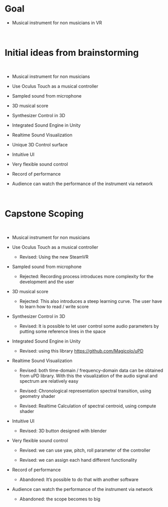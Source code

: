 Goal
====

-   Musical instrument for non musicians in VR

 

Initial ideas from brainstorming
================================

 

-   Musical instrument for non musicians

-   Use Oculus Touch as a musical controller

-   Sampled sound from microphone

-   3D musical score

-   Synthesizer Control in 3D

-   Integrated Sound Engine in Unity

-   Realtime Sound Visualization

-   Unique 3D Control surface

-   Intuitive UI

-   Very flexible sound control

-   Record of performance

-   Audience can watch the performance of the instrument via network

 

Capstone Scoping
================

 

-   Musical instrument for non musicians

-   Use Oculus Touch as a musical controller

    -   Revised: Using the new SteamVR

-   Sampled sound from microphone

    -   Rejected: Recording process introduces more complexity for the
        development and the user

-   3D musical score

    -   Rejected: This also introduces a steep learning curve. The user have to
        learn how to read / write score

-   Synthesizer Control in 3D

    -   Revised: It is possible to let user control some audio parameters by
        putting some reference lines in the space

-   Integrated Sound Engine in Unity

    -   Revised: using this library https://github.com/Magicolo/uPD

-   Realtime Sound Visualization

    -   Revised: both time-domain / frequency-domain data can be obtained from
        uPD library. With this the visualization of the audio signal and
        spectrum are relatively easy

    -   Revised: Chronological representation spectral transition, using
        geometry shader

    -   Revised: Realtime Calculation of spectral centroid, using compute shader

-   Intuitive UI

    -   Revised: 3D button designed with blender

-   Very flexible sound control

    -   Revised: we can use yaw, pitch, roll parameter of the controller

    -   Revised: we can assign each hand different functionality

-   Record of performance

    -   Abandoned: It’s possible to do that with another software

-   Audience can watch the performance of the instrument via network

    -   Abandoned: the scope becomes to big
